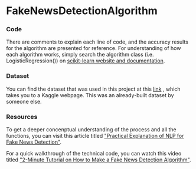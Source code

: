 # FakeNewsDetectionAlgorithm

### Code
There are comments to explain each line of code, and the accuracy results for the algorithm are presented for reference. For understanding of how each algorithm works, simply search the algorithm class (i.e. LogisticRegression()) on [scikit-learn website and documentation](https://scikit-learn.org/stable/index.html).

### Dataset
You can find the dataset that was used in this project at this [link](https://www.kaggle.com/nopdev/real-and-fake-news-dataset) , which takes you to a Kaggle webpage. This was an already-built dataset by someone else.

### Resources
To get a deeper concenptual understanding of the process and all the functions, you can visit this article titled ["Practical Explanation of NLP for Fake News Detection"](https://www.universaltimes.org/article/practical-explanation-of-natural-language-processing-for-fake-news-amp-misinformation-detection).

For a quick walkthrough of the technical code, you can watch this video titled ["2-Minute Tutorial on How to Make a Fake News Detection Algorithm"]().
